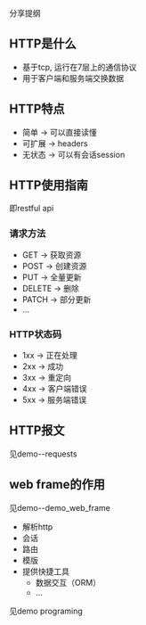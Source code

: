 分享提纲
## HTTP是什么
+ 基于tcp, 运行在7层上的通信协议
+ 用于客户端和服务端交换数据

## HTTP特点
+ 简单 -> 可以直接读懂
+ 可扩展 -> headers
+ 无状态 -> 可以有会话session

## HTTP使用指南
即restful api
### 请求方法
+ GET -> 获取资源
+ POST -> 创建资源
+ PUT -> 全量更新
+ DELETE -> 删除
+ PATCH -> 部分更新
+ ...
### HTTP状态码
+ 1xx -> 正在处理
+ 2xx -> 成功
+ 3xx -> 重定向
+ 4xx -> 客户端错误
+ 5xx -> 服务端错误
## HTTP报文
见demo--requests

## web frame的作用
见demo--demo_web_frame
+ 解析http
+ 会话
+ 路由
+ 模版
+ 提供快捷工具
  + 数据交互（ORM）
  + ...

见demo programing